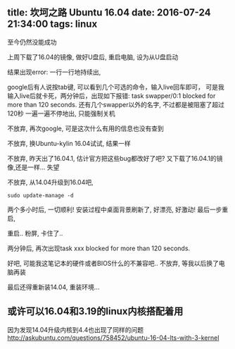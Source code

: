 title: 坎坷之路 Ubuntu 16.04
date: 2016-07-24 21:34:00
tags: linux
---

至今仍然没能成功

<!--more-->

上周下载了16.04的镜像, 做好U盘后, 重启电脑, 设为从U盘启动

结果出现error: 一行一行地持续出,

google后有人说按tab键, 可以看到几个可选的命令，输入live回车即可，
可是我输入live后就卡死，两分钟后，出现如下报错:
task swapper/0:1 blocked for more than 120 seconds.
还有几个swapper以外的名字, 不过都是被阻塞了超过120秒
一遍一遍不停地出, 只能强制关机

不放弃, 再次google, 可是这次什么有用的信息也没有查到

不放弃, 换Ubuntu-kylin 16.04试试, 结果一样

不放弃, 昨天出了16.04.1, 估计官方把这些bug都改好了吧?
又下载了16.04.1的镜像,还是一样... 失望

不放弃, 从14.04升级到16.04吧,
```
sudo update-manage -d
```
两个多小时后, 一切顺利! 安装过程中桌面背景刷新了, 好漂亮, 好激动! 最后一步重启,

重启.. 粉屏, 卡住了..

两分钟后, 再次出现task xxx blocked for more than 120 seconds.

好吧, 可能我这笔记本的硬件或者BIOS什么的不兼容吧..
不放弃, 等我以后换了电脑再装

最后还得重新装14.04, 重装环境...

## 或许可以16.04和3.19的linux内核搭配着用

因为发现14.04升级内核到4.4也出现了同样的问题
http://askubuntu.com/questions/758452/ubuntu-16-04-lts-with-3-kernel

